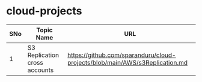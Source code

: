 # cloud-projects


|SNo | Topic Name | URL |
|---| ------------| ---- |
|1 | S3 Replication cross accounts | https://github.com/sparanduru/cloud-projects/blob/main/AWS/s3Replication.md|

